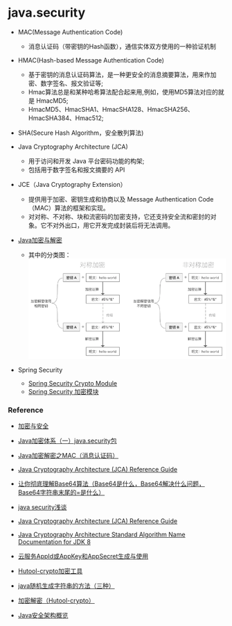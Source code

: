 # java.security

- MAC(Message Authentication Code)
    - 消息认证码（带密钥的Hash函数），通信实体双方使用的一种验证机制
- HMAC(Hash-based Message Authentication Code)
    - 基于密钥的消息认证码算法，是一种更安全的消息摘要算法，用来作加密、数字签名、报文验证等;
    - Hmac算法总是和某种哈希算法配合起来用,例如，使用MD5算法对应的就是 HmacMD5;
    - HmacMD5、HmacSHA1、HmacSHA128、HmacSHA256、HmacSHA384、Hmac512;
- SHA(Secure Hash Algorithm，安全散列算法)

- Java Cryptography Architecture (JCA) 
    - 用于访问和开发 Java 平台密码功能的构架;
    - 包括用于数字签名和报文摘要的 API
- JCE（Java Cryptography Extension）
    - 提供用于加密、密钥生成和协商以及 Message Authentication Code（MAC）算法的框架和实现。
    - 对对称、不对称、块和流密码的加密支持，它还支持安全流和密封的对象。它不对外出口，用它开发完成封装后将无法调用。

- [Java加密与解密](https://www.jianshu.com/p/213d69ac27b3)
    - 其中的分类图：
    ![加密算法分类图](./pic/4337070-b2a72bd716a079aa.webp)


- Spring Security
    - [Spring Security Crypto Module](https://docs.spring.io/spring-security/reference/features/integrations/cryptography.html)
    - [Spring Security 加密模块](https://www.docs4dev.com/docs/zh/spring-security/4.2.10.RELEASE/reference/crypto.html)

### Reference

- [加密与安全](https://www.liaoxuefeng.com/wiki/1252599548343744/1255943717668160)

- [Java加密体系（一）java.security包](https://www.jianshu.com/p/548ec3b91d20)

- [Java加密解密之MAC（消息认证码）](https://blog.csdn.net/x_san3/article/details/80613605)

- [Java Cryptography Architecture (JCA) Reference Guide](https://docs.oracle.com/javase/8/docs/technotes/guides/security/crypto/CryptoSpec.html#ProviderArch)

- [让你彻底理解Base64算法（Base64是什么，Base64解决什么问题，Base64字符串末尾的=是什么）](https://zhuanlan.zhihu.com/p/384238870)

- [java security浅谈](https://blog.csdn.net/hyEnA_Tiger/article/details/78407138?locationNum=9&fps=1)

- [Java Cryptography Architecture (JCA) Reference Guide](https://docs.oracle.com/javase/8/docs/technotes/guides/security/crypto/CryptoSpec.html#ProviderArch)

- [Java Cryptography Architecture
Standard Algorithm Name Documentation for JDK 8](https://docs.oracle.com/javase/8/docs/technotes/guides/security/StandardNames.html)

- [云服务AppId或AppKey和AppSecret生成与使用](https://houxian1103.blog.csdn.net/article/details/111662511)

- [Hutool-crypto加密工具](https://blog.csdn.net/qq_45246098/article/details/123065390)

- [java随机生成字符串的方法（三种）](https://blog.csdn.net/cpa_821/article/details/85054198)

- [加密解密（Hutool-crypto）](https://www.hutool.cn/docs/#/crypto/%E6%A6%82%E8%BF%B0)
- [Java安全架构概览](https://blog.csdn.net/u012741741/article/details/79206758)